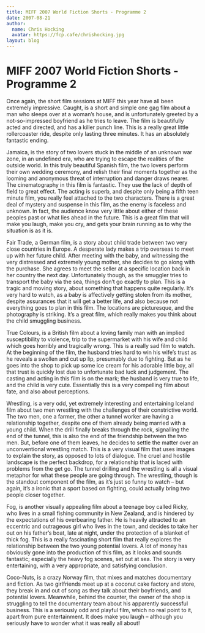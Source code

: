 ```yaml
---
title: MIFF 2007 World Fiction Shorts - Programme 2
date: 2007-08-21
author:
  name: Chris Hocking
  avatar: https://fcp.cafe/chrishocking.jpg
layout: blog
---
```

# MIFF 2007 World Fiction Shorts - Programme 2

Once again, the short film sessions at MIFF this year have all been extremely impressive. Caught, is a short and simple one gag film about a man who sleeps over at a woman’s house, and is unfortunately greeted by a not-so-impressed boyfriend as he tries to leave. The film is beautifully acted and directed, and has a killer punch line. This is a really great little rollercoaster ride, despite only lasting three minutes. It has an absolutely fantastic ending.

Jamaica, is the story of two lovers stuck in the middle of an unknown war zone, in an undefined era, who are trying to escape the realities of the outside world. In this truly beautiful Spanish film, the two lovers perform their own wedding ceremony, and relish their final moments together as the looming and anonymous threat of interruption and danger draws nearer. The cinematography in this film is fantastic. They use the lack of depth of field to great effect. The acting is superb, and despite only being a fifth teen minute film, you really feel attached to the two characters. There is a great deal of mystery and suspense in this film, as the enemy is faceless and unknown. In fact, the audience know very little about either of these peoples past or what lies ahead in the future. This is a great film that will make you laugh, make you cry, and gets your brain running as to why the situation is as it is.

Fair Trade, a German film, is a story about child trade between two very close countries in Europe. A desperate lady makes a trip overseas to meet up with her future child. After meeting with the baby, and witnessing the very distressed and extremely young mother, she decides to go along with the purchase. She agrees to meet the seller at a specific location back in her country the next day. Unfortunately though, as the smuggler tries to transport the baby via the sea, things don’t go exactly to plan. This is a tragic and moving story, about something that happens quite regularly. It’s very hard to watch, as a baby is affectively getting stolen from its mother, despite assurances that it will get a better life, and also because not everything goes to plan in this film. The locations are picturesque, and the photography is striking. It’s a great film, which really makes you think about the child smuggling business.

True Colours, is a British film about a loving family man with an implied susceptibility to violence, trip to the supermarket with his wife and child which goes horribly and tragically wrong. This is a really sad film to watch. At the beginning of the film, the husband tries hard to win his wife’s trust as he reveals a swollen and cut up lip, presumably due to fighting. But as he goes into the shop to pick up some ice cream for his adorable little boy, all that trust is quickly lost due to unfortunate bad luck and judgement. The casting and acting in this film is on the mark; the husband is very true to life, and the child is very cute. Essentially this is a very compelling film about fate, and also about perceptions.

Wrestling, is a very odd, yet extremely interesting and entertaining Iceland film about two men wrestling with the challenges of their constrictive world. The two men, one a farmer, the other a tunnel worker are having a relationship together, despite one of them already being married with a young child. When the drill finally breaks through the rock, signalling the end of the tunnel, this is also the end of the friendship between the two men. But, before one of them leaves, he decides to settle the matter over an unconventional wrestling match. This is a very visual film that uses images to explain the story, as opposed to lots of dialogue. The cruel and hostile landscape is the perfect backdrop, for a relationship that is laced with problems from the get go. The tunnel drilling and the wrestling is all a visual metaphor for what these people are going through. The wrestling, though is the standout component of the film, as it’s just so funny to watch – but again, it’s a ironic that a sport based on fighting, could actually bring two people closer together.

Fog, is another visually appealing film about a teenage boy called Ricky, who lives in a small fishing community in New Zealand, and is hindered by the expectations of his overbearing father. He is heavily attracted to an eccentric and outrageous girl who lives in the town, and decides to take her out on his father’s boat, late at night, under the protection of a blanket of thick fog. This is a really fascinating short film that really explores the relationship between the two young potential lovers. A lot of money has obviously gone into the production of this film, as it looks and sounds fantastic; especially the heavy fog scenes, set out at sea. The story is very entertaining, with a very appropriate, and satisfying conclusion.

Coco-Nuts, is a crazy Norway film, that mixes and matches documentary and fiction. As two girlfriends meet up at a coconut cake factory and store, they break in and out of song as they talk about their boyfriends, and potential lovers. Meanwhile, behind the counter, the owner of the shop is struggling to tell the documentary team about his apparently successful business. This is a seriously odd and playful film, which no real point to it, apart from pure entertainment. It does make you laugh – although you seriously have to wonder what it was really all about!